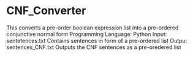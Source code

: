 # CNF_Converter
This converts a pre-order boolean expression list into a pre-ordered conjunctive normal form
Programming Language: Python
Input: sentetences.txt
      Contains sentences in form of a pre-ordered list
Outpu: sentences_CNF.txt
      Outputs the CNF sentences as a pre-oredered list
